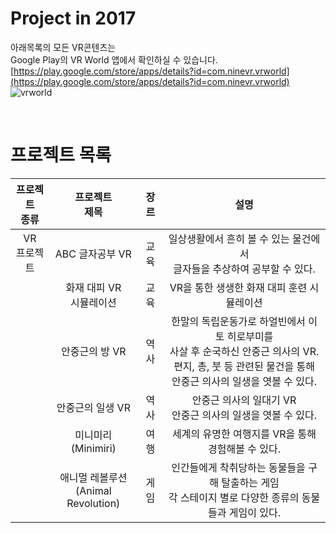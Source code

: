 # Project in 2017
아래목록의 모든 VR콘텐츠는  
Google Play의 VR World 앱에서 확인하실 수 있습니다.  
[https://play.google.com/store/apps/details?id=com.ninevr.vrworld](https://play.google.com/store/apps/details?id=com.ninevr.vrworld)
![vrworld](https://user-images.githubusercontent.com/38516906/56814686-a8df0e00-687a-11e9-8ede-a575619f13a0.PNG)

<br>

# 프로젝트 목록
| 프로젝트<br>종류 | 프로젝트<br>제목 |  장르  | 설명 |
|:---:|:---:|:---:|:---:|
| VR<br>프로젝트 | ABC 글자공부 VR | 교육 | 일상생활에서 흔히 볼 수 있는 물건에서<br>글자들을 추상하여 공부할 수 있다. |
|| 화재 대피 VR<br>시뮬레이션 | 교육 | VR을 통한 생생한 화재 대피 훈련 시뮬레이션 |
|| 안중근의 방 VR | 역사 | 한말의 독립운동가로 하얼빈에서 이토 히로부미를<br>사살 후 순국하신 안중근 의사의 VR.<br>편지, 총, 붓 등 관련된 물건을 통해<br>안중근 의사의 일생을 엿볼 수 있다.|
|| 안중근의 일생 VR | 역사 | 안중근 의사의 일대기 VR<br>안중근 의사의 일생을 엿볼 수 있다. |
|| 미니미리(Minimiri) | 여행 | 세계의 유명한 여행지를 VR을 통해 경험해볼 수 있다. |
|| 애니멀 레볼루션<br>(Animal Revolution)| 게임 | 인간들에게 착취당하는 동물들을 구해 탈출하는 게임<br>각 스테이지 별로 다양한 종류의 동물들과 게임이 있다. |
